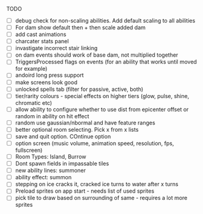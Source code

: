 TODO

-[ ] debug check for non-scaling abilities. Add default scaling to all abilities
-[ ] For dam show default then + then scale added dam
-[ ] add cast animations
-[ ] charcater stats panel
-[ ] invastigate incorrect stair linking
-[ ] on dam events should work of base dam, not multiplied together
-[ ] TriggersProcessed flags on events (for an ability that works until moved for example)
-[ ] andoird long press support
-[ ] make screens look good
-[ ] unlocked spells tab (filter for passive, active, both)
-[ ] tier/rarity colours - special effects on higher tiers (glow, pulse, shine, chromatic etc)
-[ ] allow ability to configure whether to use dist from epicenter offset or random in ability on hit effect
-[ ] random use gaussian/nbormal and have feature ranges
-[ ] better optional room selecting. Pick x from x lists
-[ ] save and quit option. COntinue option
-[ ] option screen (music volume, animation speed, resolution, fps, fullscreen)
-[ ] Room Types: Island, Burrow
-[ ] Dont spawn fields in impassable tiles
-[ ] new ability lines: summoner
-[ ] ability effect: summon
-[ ] stepping on ice cracks it, cracked ice turns to water after x turns
-[ ] Preload sprites on app start - needs list of used sprites
-[ ] pick tile to draw based on surrounding of same - requires a lot more sprites